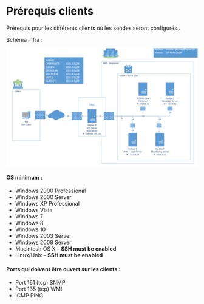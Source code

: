 # Prérequis clients

Prérequis pour les différents clients où les sondes seront configurés..

Schéma infra : 

![](.gitbook/assets/image%20%282%29.png)

#### OS minimum :

* Windows 2000 Professional
* Windows 2000 Server
* Windows XP Professional
* Windows Vista
* Windows 7
* Windows 8
* Windows 10
* Windows 2003 Server
* Windows 2008 Server
* Macintosh OS X - **SSH must be enabled**
* Linux/Unix - **SSH must be enabled**

#### Ports qui doivent être ouvert sur les clients :

* Port 161 \(tcp\) SNMP
* Port 135 \(tcp\) WMI
* ICMP PING







